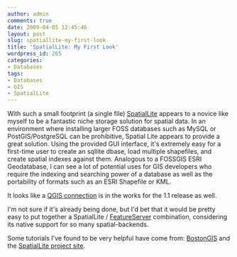 ```yaml
---
author: admin
comments: true
date: 2009-04-05 12:45:46
layout: post
slug: spatiallite-my-first-look
title: 'SpatialLite: My First Look'
wordpress_id: 265
categories:
- Databases
tags:
- Databases
- GIS
- SpatialLite
---
```


With such a small footprint (a single file) [SpatialLite](http://www.gaia-gis.it/spatialite/) appears to a novice like myself to be a fantastic niche storage solution for spatial data. In an environment where installing larger FOSS databases such as MySQL or PostGIS/PostgreSQL can be prohibitive, Spatial Lite appears to provide a great solution. Using the provided GUI interface, <!-- more --> it's extremely easy for a first-time user to create an sqllite dbase, load multiple shapefiles, and create spatial indexes against them. Analogous to a FOSSGIS ESRI Geodatabase, I can see a lot of potential uses for GIS developers who require the indexing and searching power of a database as well as the portability of formats such as an ESRI Shapefile or KML.

It looks like a [QGIS connection](http://geobabble.wordpress.com/2009/03/26/spatiallite-support-in-qgis/) is in the works for the 1.1 release as well.

I'm not sure if it's already being done, but I'd bet that it would be pretty easy to put together a SpatialLite / [FeatureServer](http://featureserver.org/) combination, considering its native support for so many spatial-backends.

Some tutorials I've found to be very helpful have come from: [BostonGIS](http://www.bostongis.com/PrinterFriendly.aspx?content_name=spatialite_tut01) and the [SpatialLite project site](http://www.gaia-gis.it/spatialite/spatialite-2.2_tutorial.html).
